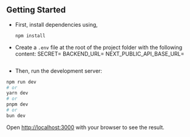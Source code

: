 
## Getting Started

- First, install dependencies using,
  
  ```bash
  npm install
  ```

- Create a `.env` file at the root of the project folder with the following content:
  SECRET=
BACKEND_URL=
NEXT_PUBLIC_API_BASE_URL=
  ```bash
  
  ```
- Then, run the development server:

```bash
npm run dev
# or
yarn dev
# or
pnpm dev
# or
bun dev
```

Open [http://localhost:3000](http://localhost:3000) with your browser to see the result.

